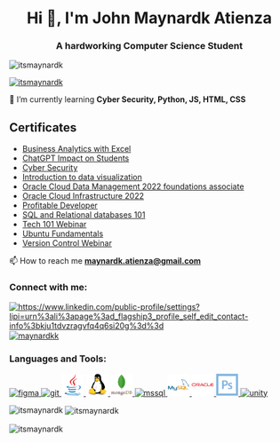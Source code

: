 <h1 align="center">Hi 👋, I'm John Maynardk Atienza</h1>
<h3 align="center">A hardworking Computer Science Student</h3>

<p align="left"> <img src="https://komarev.com/ghpvc/?username=itsmaynardk&label=Profile%20views&color=0e75b6&style=flat" alt="itsmaynardk" /> </p>

<p align="left"> <a href="https://github.com/ryo-ma/github-profile-trophy"><img src="https://github-profile-trophy.vercel.app/?username=itsmaynardk" alt="itsmaynardk" /></a> </p>

🌱 I’m currently learning **Cyber Security, Python, JS, HTML, CSS**
   ## Certificates
- [Business Analytics with Excel](https://drive.google.com/file/d/1nKNjl79L-TV3EmObkgz9yeUjMneCMXp7/view?usp=sharing)
- [ChatGPT Impact on Students](https://drive.google.com/file/d/1yl3ORQY00SsOGw12MTegMA0KO3KV2LGw/view?usp=sharing)
- [Cyber Security](https://drive.google.com/file/d/1oS3jbNm_3sEtwmgwqGaVaY2qcVK97iPw/view?usp=sharing)
- [Introduction to data visualization](https://drive.google.com/file/d/1DhsGSbCAI3-CGH2K_Hfr67D8hSm6zziE/view?usp=sharing)
- [Oracle Cloud Data Management 2022 foundations associate](https://drive.google.com/file/d/1AqQNdYjfn35Y_BvgDID_69FggAgHVwcK/view?usp=sharing)
- [Oracle Cloud Infrastructure 2022](https://drive.google.com/file/d/1vkA-I068KFChWC3aMNF4Lxj96ficf0Po/view?usp=sharing)
- [Profitable Developer](https://drive.google.com/file/d/1IJLURBtGE5aD_AZkzTGGOKkvY5RuOGzy/view?usp=sharing)
- [SQL and Relational databases 101](https://drive.google.com/file/d/1zgxK12UYkGCmlrQCQ3vyt58hf8MzXWtH/view?usp=sharing)
- [Tech 101 Webinar](https://drive.google.com/file/d/1GyfvhgCB-EXATCCJ-WmtkFgNipHOo0hS/view?usp=sharing)
- [Ubuntu Fundamentals](https://drive.google.com/file/d/1RhiZL-hei0cIQtQivqwF87w8NtmC6Ivw/view?usp=sharing)
- [Version Control Webinar](https://drive.google.com/file/d/1k_FLfp7x_Yx00dXy9NQGHu3ihUcXqrSY/view?usp=sharing)

📫 How to reach me **maynardk.atienza@gmail.com**

<h3 align="left">Connect with me:</h3>
<p align="left">
<a href="https://linkedin.com/in/https://www.linkedin.com/public-profile/settings?lipi=urn%3ali%3apage%3ad_flagship3_profile_self_edit_contact-info%3bkju1tdvzragvfq4q6si20g%3d%3d" target="blank"><img align="center" src="https://raw.githubusercontent.com/rahuldkjain/github-profile-readme-generator/master/src/images/icons/Social/linked-in-alt.svg" alt="https://www.linkedin.com/public-profile/settings?lipi=urn%3ali%3apage%3ad_flagship3_profile_self_edit_contact-info%3bkju1tdvzragvfq4q6si20g%3d%3d" height="30" width="40" /></a>
<a href="https://fb.com/maynardkk" target="blank"><img align="center" src="https://raw.githubusercontent.com/rahuldkjain/github-profile-readme-generator/master/src/images/icons/Social/facebook.svg" alt="maynardkk" height="30" width="40" /></a>
</p>

<h3 align="left">Languages and Tools:</h3>
<p align="left"> <a href="https://www.figma.com/" target="_blank" rel="noreferrer"> <img src="https://www.vectorlogo.zone/logos/figma/figma-icon.svg" alt="figma" width="40" height="40"/> </a> <a href="https://git-scm.com/" target="_blank" rel="noreferrer"> <img src="https://www.vectorlogo.zone/logos/git-scm/git-scm-icon.svg" alt="git" width="40" height="40"/> </a> <a href="https://www.java.com" target="_blank" rel="noreferrer"> <img src="https://raw.githubusercontent.com/devicons/devicon/master/icons/java/java-original.svg" alt="java" width="40" height="40"/> </a> <a href="https://www.linux.org/" target="_blank" rel="noreferrer"> <img src="https://raw.githubusercontent.com/devicons/devicon/master/icons/linux/linux-original.svg" alt="linux" width="40" height="40"/> </a> <a href="https://www.mongodb.com/" target="_blank" rel="noreferrer"> <img src="https://raw.githubusercontent.com/devicons/devicon/master/icons/mongodb/mongodb-original-wordmark.svg" alt="mongodb" width="40" height="40"/> </a> <a href="https://www.microsoft.com/en-us/sql-server" target="_blank" rel="noreferrer"> <img src="https://www.svgrepo.com/show/303229/microsoft-sql-server-logo.svg" alt="mssql" width="40" height="40"/> </a> <a href="https://www.mysql.com/" target="_blank" rel="noreferrer"> <img src="https://raw.githubusercontent.com/devicons/devicon/master/icons/mysql/mysql-original-wordmark.svg" alt="mysql" width="40" height="40"/> </a> <a href="https://www.oracle.com/" target="_blank" rel="noreferrer"> <img src="https://raw.githubusercontent.com/devicons/devicon/master/icons/oracle/oracle-original.svg" alt="oracle" width="40" height="40"/> </a> <a href="https://www.photoshop.com/en" target="_blank" rel="noreferrer"> <img src="https://raw.githubusercontent.com/devicons/devicon/master/icons/photoshop/photoshop-line.svg" alt="photoshop" width="40" height="40"/> </a> <a href="https://unity.com/" target="_blank" rel="noreferrer"> <img src="https://www.vectorlogo.zone/logos/unity3d/unity3d-icon.svg" alt="unity" width="40" height="40"/> </a> </p>

<p><img align="left" src="https://github-readme-stats.vercel.app/api/top-langs?username=itsmaynardk&show_icons=true&locale=en&layout=compact" alt="itsmaynardk" /></p>

<p>&nbsp;<img align="center" src="https://github-readme-stats.vercel.app/api?username=itsmaynardk&show_icons=true&locale=en" alt="itsmaynardk" /></p>

<p><img align="center" src="https://github-readme-streak-stats.herokuapp.com/?user=itsmaynardk&" alt="itsmaynardk" /></p>
